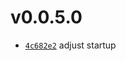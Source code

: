 # v0.0.5.0
 * [`4c682e2`](https://github.com/lucaspopp0/hass-updatemanager/commit/4c682e2) adjust startup

